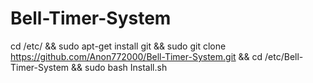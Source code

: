 # Bell-Timer-System

cd /etc/ && sudo apt-get install git && sudo git clone https://github.com/Anon772000/Bell-Timer-System.git && cd /etc/Bell-Timer-System && sudo bash Install.sh